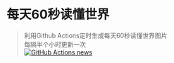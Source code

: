 # 每天60秒读懂世界
> 利用Github Actions定时生成每天60秒读懂世界图片  
> 每隔半个小时更新一次   
> [![GitHub Actions news](https://github.com/DomeenoH/news/actions/workflows/main.yaml/badge.svg)](https://github.com/DomeenoH/news/actions/workflows/main.yaml)


